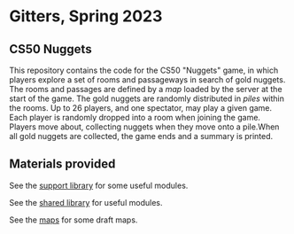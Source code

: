 # Gitters, Spring 2023
## CS50 Nuggets

This repository contains the code for the CS50 "Nuggets" game, in which players explore a set of rooms and passageways in search of gold nuggets. The rooms and passages are defined by a *map* loaded by the server at the start of the game. The gold nuggets are randomly distributed in *piles* within the rooms. Up to 26 players, and one spectator, may play a given game. Each player is randomly dropped into a room when joining the game. Players move about, collecting nuggets when they move onto a pile.When all gold nuggets are collected, the game ends and a summary is printed.

## Materials provided

See the [support library](support/README.md) for some useful modules.

See the [shared library](shared/README.md) for useful modules.

See the [maps](maps/README.md) for some draft maps.